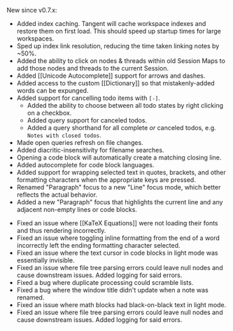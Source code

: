 New since v0.7.x:
+ Added index caching. Tangent will cache workspace indexes and restore them on first load. This should speed up startup times for large workspaces.
+ Sped up index link resolution, reducing the time taken linking notes by ~50%.
+ Added the ability to click on nodes & threads within old Session Maps to add those nodes and threads to the current Session.
+ Added [[Unicode Autocomplete]] support for arrows and dashes.
+ Added access to the custom [[Dictionary]] so that mistakenly-added words can be expunged.
+ Added support for cancelling todo items with `[-]`.
	+ Added the ability to choose between all todo states by right clicking on a checkbox.
	+ Added query support for canceled todos.
	+ Added a query shorthand for all complete _or_ canceled todos, e.g. `Notes with closed todos`.
+ Made open queries refresh on file changes.
+ Added diacritic-insensitivity for filename searches.
+ Opening a code block will automatically create a matching closing line.
+ Added autocomplete for code block languages.
+ Added support for wrapping selected text in quotes, brackets, and other formatting characters when the appropriate keys are pressed.
+ Renamed "Paragraph" focus to a new "Line" focus mode, which better reflects the actual behavior.
+ Added a new "Paragraph" focus that highlights the current line and any adjacent non-empty lines or code blocks.

- Fixed an issue where [[KaTeX Equations]] were not loading their fonts and thus rendering incorrectly.
- Fixed an issue where toggling inline formatting from the end of a word incorrectly left the ending formatting character selected.
- Fixed an issue where the text cursor in code blocks in light mode was essentially invisible.
- Fixed an issue where file tree parsing errors could leave null nodes and cause downstream issues. Added logging for said errors.
- Fixed a bug where duplicate processing could scramble lists.
- Fixed a bug where the window title didn't update when a note was renamed.
- Fixed an issue where math blocks had black-on-black text in light mode.
- Fixed an issue where file tree parsing errors could leave null nodes and cause downstream issues. Added logging for said errors.